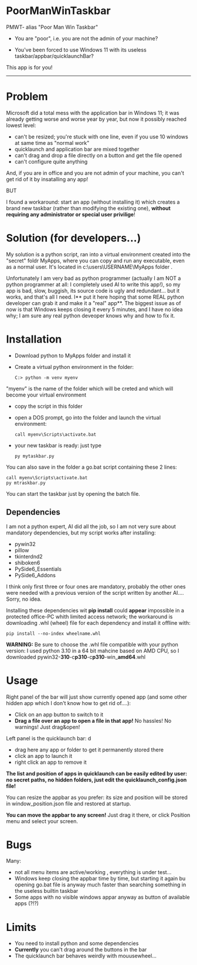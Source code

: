 # PoorManWinTaskbar

PMWT- alias "Poor Man Win Taskbar"

* You are "poor", i.e.  you are not the admin of your machine? 

* You've been forced to use Windows 11 with its useless taskbar/appbar/quicklaunchBar?  

This app is for you!


----------

# Problem

Microsoft did a total mess with the application bar in Windows 11; it was already getting worse and worse year by year, but now it possibly reached lowest level:
- can't be resized; you're stuck with one line, even if you use 10 windows at same time as "normal work"
- quicklaunch and application bar are mixed together
- can't drag and drop a file directly on a button and get the file opened
- can't configure quite anything

And, if you are in office and you are not admin of your machine, you can't get rid of it by insatalling any app!

BUT

I found a workaround: start an app (without installing it) which creates a brand new taskbar (rather than modifying the existing one), **without requiring any administrator or special user privilige**!

# Solution (for developers...)

My solution is a python script, ran into a virtual environment created into the "secret" foldr MyApps, where you can copy and run any executable, even as a normal user. It's located in c:\users\USERNAME\MyApps folder .

Unfortunately I am very bad as python programmer (actually I am NOT a python programmer at all: I completely used AI to write this app!), so my app is bad, slow, buggish, its source code is ugly and redundant... but it works, and that's all I need. I** put it here hoping that some REAL python developer can grab it and make it a "real" app**. The biggest issue as of now is that Windows keeps closing it every 5 minutes, and I have no idea why; I am sure any real python deveoper knows why and how to fix it.

# Installation

- Download python to MyApps folder and install it
- Create a virtual python environment in the folder:

   `C:> python -m venv myenv`

"myenv" is the name of the folder which will be creted and which will become your virtual environment

- copy the script in this folder
- open a DOS prompt, go into the folder and launch the virtual environment:

   `call myenv\Scripts\activate.bat`

- your new taskbar is ready: just type

  `py mytaskbar.py`

You can also save in the folder a go.bat script containing these 2 lines:

 ```
call myenv\Scripts\activate.bat
py mtraskbar.py
```

You can start the taskbar just by opening the batch file.

## Dependencies

I am not a python expert, AI did all the job, so I am not very sure about mandatory dependencies, but my script works after installing:

- pywin32
- pillow
- tkinterdnd2
- shiboken6
- PySide6_Essentials
- PySide6_Addons

I think only first three or four ones are mandatory, probably the other ones were needed with a previous version of the script written by another AI.... Sorry, no idea.

Installing these dependencies wit **pip install** could **appear** impossible in a protected office-PC whith limited access network; the workaround is downloading .whl (wheel) file for each dependency and install it offline with:

`pip install --no-index wheelname.whl`

**WARNING:** Be sure to choose the .whl file compatible with your python version: I used python 3.10 in a 64 bit mahcine based on AMD CPU, so I downloaded pywin32-**310**-c**p310**-c**p310**-win_**amd64**.whl

# Usage

Right panel of the bar will just show currently opened app (and some other hidden app which I don't know how to get rid of....):

- Click on an app button to switch to it
- **Drag a file over an app to open a file in that app!** No hassles! No warnings! Just drag&open!

Left panel is the quicklaunch bar: d

- drag here any app or folder to get it permanently stored there
- click an app to launch it
- right click an app to remove it

**The list and position of apps in quicklaunch can be easily edited by user: no secret paths, no hidden folders, just edit the quicklaunch_config.json file!**

You can resize the appbar as you prefer: its size and position will be stored in window_position.json file and restored at startup.

**You can move the appbar to any screen!** Just drag it there, or click Position menu and select your screen.

# Bugs

Many:

- not all menu items are active/working , everything is under test...
- Windows keep closing the appbar time by time, but starting it again bu opening go.bat file is anyway much faster than searching something in the useless builtin taskbar
- Some apps with no visible windows appar anyway as button of available apps (?!?)


# Limits

- You need to install python and some dependencies
- **Currently** you can't drag around the buttons in the bar
- The quicklaunch bar behaves weirdly with mouusewheel...
